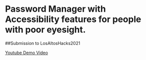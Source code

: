 # Password Manager with Accessibility features for people with poor eyesight.

##Submission to LosAltosHacks2021

[Youtube Demo Video](https://www.youtube.com/watch?v=enmTwlgRP9A)



